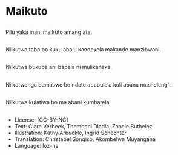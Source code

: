 # Maikuto

##
Pilu yaka inani maikuto amang'ata.

##
Niikutwa tabo bo kuku abalu kandekela makande manzibwani.

##
Niikutwa bukuba ani bapala ni mulikanaka.

##
Niikutwanga bumaswe bo ndate ababulela kuli abana masheleng'i.

##
Niikutwa kulatiwa bo ma abani kumbatela.

##
* License: [CC-BY-NC]
* Text: Clare Verbeek, Thembani Dladla, Zanele Buthelezi
* Illustration: Kathy Arbuckle, Ingrid Schechter
* Translation: Christabel Songiso, Akombelwa Muyangana
* Language: loz-na

